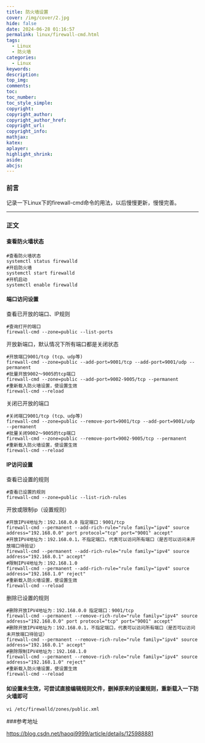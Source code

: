 ```yaml
---
title: 防火墙设置
cover: /img/cover/2.jpg
hide: false
date: 2024-06-28 01:16:57
permalink: linux/firewall-cmd.html
tags:
  - Linux
  - 防火墙
categories:
  - Linux
keywords:
description:
top_img:
comments:
toc:
toc_number:
toc_style_simple:
copyright:
copyright_author:
copyright_author_href:
copyright_url:
copyright_info:
mathjax:
katex:
aplayer:
highlight_shrink:
aside:
abcjs:
---
```


### 前言

记录一下Linux下的firewall-cmd命令的用法，以后慢慢更新，慢慢完善。

---

### 正文

#### 查看防火墙状态

```shell
#查看防火墙状态
systemctl status firewalld
#开启防火墙
systemctl start firewalld
#开机启动
systemctl enable firewalld
```

#### 端口访问设置

查看已开放的端口、IP规则

```shell
#查询打开的端口
firewall-cmd --zone=public --list-ports
```

开放新端口，默认情况下所有端口都是关闭状态

```shell
#开放端口9001/tcp (tcp、udp等)
firewall-cmd --zone=public --add-port=9001/tcp --add-port=9001/udp --permanent
#批量开放9002～9005的tcp端口
firewall-cmd --zone=public --add-port=9002-9005/tcp --permanent
#重新载入防火墙设置，使设置生效
firewall-cmd --reload
```

关闭已开放的端口

```shell
#关闭端口9001/tcp (tcp、udp等)
firewall-cmd --zone=public --remove-port=9001/tcp --add-port=9001/udp --permanent
#批量关闭9002～9005的tcp端口
firewall-cmd --zone=public --remove-port=9002-9005/tcp --permanent
#重新载入防火墙设置，使设置生效
firewall-cmd --reload
```

#### IP访问设置

查看已设置的规则

```shell
#查看已设置的规则
firewall-cmd --zone=public --list-rich-rules
```

开放或限制ip（设置规则）

```shell
#开放IPV4地址为：192.168.0.0 指定端口：9001/tcp
firewall-cmd --permanent --add-rich-rule="rule family="ipv4" source address="192.168.0.0" port protocol="tcp" port="9001" accept"
#开放IPV4地址为：192.168.0.1，不指定端口，代表可以访问所有端口（是否可以访问未开放端口待验证）
firewall-cmd --permanent --add-rich-rule="rule family="ipv4" source address="192.168.0.1" accept"
#限制IPV4地址为：192.168.1.0
firewall-cmd --permanent --add-rich-rule="rule family="ipv4" source address="192.168.1.0" reject"
#重新载入防火墙设置，使设置生效
firewall-cmd --reload
```

删除已设置的规则

```shell
#删除开放IPV4地址为：192.168.0.0 指定端口：9001/tcp
firewall-cmd --permanent --remove-rich-rule="rule family="ipv4" source address="192.168.0.0" port protocol="tcp" port="9001" accept"
#删除开放IPV4地址为：192.168.0.1，不指定端口，代表可以访问所有端口（是否可以访问未开放端口待验证）
firewall-cmd --permanent --remove-rich-rule="rule family="ipv4" source address="192.168.0.1" accept"
#删除限制IPV4地址为：192.168.1.0
firewall-cmd --permanent --remove-rich-rule="rule family="ipv4" source address="192.168.1.0" reject"
#重新载入防火墙设置，使设置生效
firewall-cmd --reload
```

#### 如设置未生效，可尝试直接编辑规则文件，删掉原来的设置规则，重新载入一下防火墙即可

```shell
vi /etc/firewalld/zones/public.xml
```

###参考地址

https://blog.csdn.net/haoqi9999/article/details/125988881
